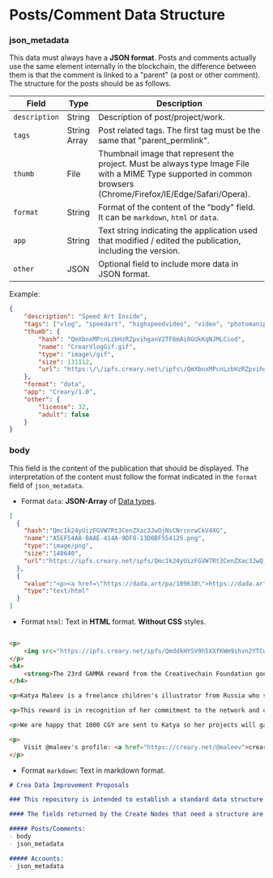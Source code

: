 # Posts/Comment Data Structure

### json_metadata
This data must always have a **JSON format**. Posts and comments actually use the same element internally in the blockchain,
 the difference between them is that the comment is linked to a "parent" (a post or other comment). The structure for 
    the posts should be as follows.

| Field | Type | Description |
|-------|------|-------------|
|`description`| String |Description of post/project/work.|
|`tags` |String Array | Post related tags. The first tag must be the same that "parent_permlink".|
|`thumb`| File | Thumbnail image that represent the project. Must be always type Image File with a MIME Type supported in common browsers (Chrome/Firefox/IE/Edge/Safari/Opera).|
|`format`| String | Format of the content of the "body" field. It can be `markdown`, `html` or `data`.|
|`app`|String | Text string indicating the application used that modified / edited the publication, including the version.|
|`other`|JSON| Optional field to include more data in JSON format.|

Example:
```json
{
    "description": "Speed Art Inside",
    "tags": ["vlog", "speedart", "highspeedvideo", "video", "photomanipulation", "fashion", "editorial", "pinup" ],
    "thumb": {
        "hash": "QmXbnxMPcnLzbHzRZpvihganV2TF6mAi8GUkKqNJMLCiod",
        "name": "CrearVlogGif.gif",
        "type": "image\/gif",
        "size": 131112,
        "url": "https:\/\/ipfs.creary.net\/ipfs\/QmXbnxMPcnLzbHzRZpvihganV2TF6mAi8GUkKqNJMLCiod"
    },
    "format": "data",
    "app": "Creary/1.0",
    "other": {
        "license": 32,
        "adult": false
    }    
}
```

### body
This field is the content of the publication that should be displayed. The interpretation of the content must follow the
 format indicated in the `format` field of `json_metadata`.

- Format `data`: **JSON-Array** of [Data types](types.md).
```json
[
  {
    "hash":"Qmc1k24yUizFGVW7Rt3CenZXac3JwQjNsCNrcnrwCkV4XG",
    "name":"A5EF54A8-BAAE-414A-9DF8-13D0BF554125.png",
    "type":"image/png",
    "size":"148640",
    "url":"https://ipfs.creary.net/ipfs/Qmc1k24yUizFGVW7Rt3CenZXac3JwQjNsCNrcnrwCkV4XG"
  },
  {
    "value":"<p><a href=\"https://dada.art/pa/109638\">https://dada.art/pa/109638</a>... Soltics empez&oacute; en Chile, ahora Daveed en los &Aacute;ngeles,,,me col&eacute; entre grandes .ðŸ˜�</p>\n",
    "type":"text/html"
  }
] 
```

- Format `html`: Text in **HTML** format. **Without CSS** styles.
```html

<p>
    <img src="https://ipfs.creary.net/ipfs/QmddkHYSV9h5XXfKWm9ihvn2YTCwv2Swu7gvDBZButBTv1" />
</p>
<h4>
    <strong>The 23rd GAMMA reward from the Creativechain Foundation goes to @maleev</strong>
</h4>

<p>Katya Maleev is a freelance children's illustrator from Russia who shares her beautiful work on her Creary portfolio.</p>

<p>This reward is in recognition of her commitment to the network and quality of her portfolio.</p>

<p>We are happy that 1000 CGY are sent to Katya so her projects will gain more visibility on Creary and her energy will increase. This way her influence as curator in the network will be greater.</p>

<p>
    Visit @maleev's profile: <a href="https://creary.net/@maleev">creary.net/@maleev</a>;
</p>
```
- Format `markdown`: Text in markdown format.

```markdown
# Crea Data Improvement Proposals

### This repository is intended to establish a standard data structure for the information published in the Crea Network.

#### The fields returned by the Create Nodes that need a structure are the following:

##### Posts/Comments:
- body
- json_metadata

##### Accounts:
- json_metadata
```